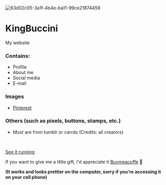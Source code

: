![63d02c05-3a1f-4b4e-ba11-99ce21874459](https://user-images.githubusercontent.com/123178455/213801806-ec25d42d-4a4a-4710-9f0f-20119a8d99b2.jpg)
# KingBuccini
My website

### Contains:
* Profile
* About me
* Social media
* E-mail

### Images
* [Pinterest](https://br.pinterest.com/Buccini555/) 

### Others (such as pixels, buttons, stamps, etc.)
- Most are from tumblr or carrds
(Credits: all creators)

<br>

[See it running](https://kingbuccini.netlify.app/) 

If you want to give me a little gift, I'd appreciate it [Buymeacoffe](https://www.buymeacoffee.com/buccini) 🖤

**(It works and looks prettier on the computer, sorry if you're accessing it on your cell phone)**
